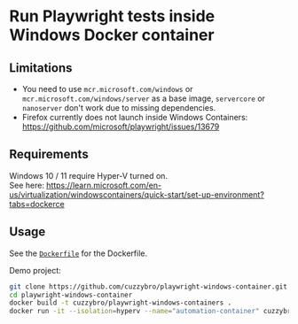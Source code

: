 # Run Playwright tests inside Windows Docker container

## Limitations

- You need to use `mcr.microsoft.com/windows` or `mcr.microsoft.com/windows/server` as a base image, `servercore` or `nanoserver` don't work due to missing dependencies.
- Firefox currently does not launch inside Windows Containers: https://github.com/microsoft/playwright/issues/13679

## Requirements

Windows 10 / 11 require Hyper-V turned on.<br>
See here: https://learn.microsoft.com/en-us/virtualization/windowscontainers/quick-start/set-up-environment?tabs=dockerce

## Usage

See the [`Dockerfile`](./Dockerfile) for the Dockerfile.

Demo project:

```bash
git clone https://github.com/cuzzybro/playwright-windows-container.git
cd playwright-windows-container
docker build -t cuzzybro/playwright-windows-containers .
docker run -it --isolation=hyperv --name="automation-container" cuzzybro/playwright-windows-containers
```